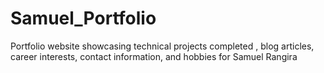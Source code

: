 # Samuel_Portfolio
Portfolio website showcasing technical projects completed , blog articles, career interests, contact information, and hobbies for Samuel Rangira 
